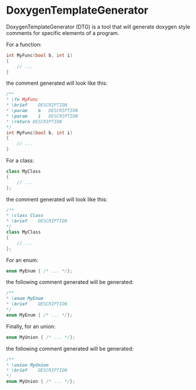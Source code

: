 DoxygenTemplateGenerator
===================

DoxygenTemplateGenerator (DTG) is a tool that will generate doxygen style comments for specific elements of a program.

For a function:
```cpp
int MyFunc(bool b, int i)
{
	// ...
}
```

the comment generated will look like this:
```cpp
/**
* \fn MyFunc
* \brief	DESCRIPTION
* \param	b	DESCRIPTION
* \param	i	DESCRIPTION
* \return DESCRIPTION
*/
int MyFunc(bool b, int i)
{
	// ...
}
```

For a class:
```cpp
class MyClass
{
	// ...
};
```

the comment generated will look like this:
```cpp
/**
* \class Class
* \brief	DESCRIPTION
*/
class MyClass
{
	// ...
};
```

For an enum:
```cpp
enum MyEnum { /* ... */};
```

the following comment generated will be generated:
```cpp
/**
* \enum MyEnum
* \brief	DESCRIPTION
*/
enum MyEnum { /* ... */};
```

Finally, for an union:
```cpp
enum MyUnion { /* ... */};
```

the following comment generated will be generated:
```cpp
/**
* \union MyUnion
* \brief	DESCRIPTION
*/
enum MyUnion { /* ... */};
```